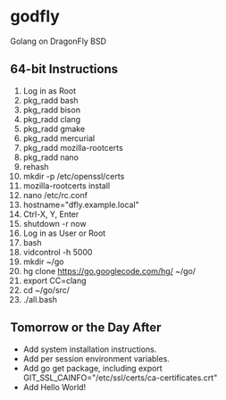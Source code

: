 godfly
======

Golang on DragonFly BSD

64-bit Instructions
-------------------

1. Log in as Root
2. pkg_radd bash
3. pkg_radd bison
4. pkg_radd clang
5. pkg_radd gmake
6. pkg_radd mercurial
7. pkg_radd mozilla-rootcerts
8. pkg_radd nano
9. rehash
10. mkdir -p /etc/openssl/certs
11. mozilla-rootcerts install
12. nano /etc/rc.conf
13. hostname="dfly.example.local"
14. Ctrl-X, Y, Enter
15. shutdown -r now
16. Log in as User or Root
17. bash
18. vidcontrol -h 5000
19. mkdir ~/go
20. hg clone https://go.googlecode.com/hg/ ~/go/
21. export CC=clang
22. cd ~/go/src/
23. ./all.bash

Tomorrow or the Day After
-------------------------

* Add system installation instructions.
* Add per session environment variables.
* Add go get package, including export GIT_SSL_CAINFO="/etc/ssl/certs/ca-certificates.crt"
* Add Hello World!
